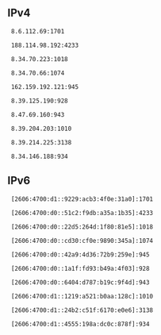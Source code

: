 ## IPv4
```
 8.6.112.69:1701
```
```
 188.114.98.192:4233
```
```
 8.34.70.223:1018
```
```
 8.34.70.66:1074
```
```
 162.159.192.121:945
```
```
 8.39.125.190:928
```
```
 8.47.69.160:943
```
```
 8.39.204.203:1010
```
```
 8.39.214.225:3138
```
```
 8.34.146.188:934
```

## IPv6
```
 [2606:4700:d1::9229:acb3:4f0e:31a0]:1701
```
```
 [2606:4700:d0::51c2:f9db:a35a:1b35]:4233
```
```
 [2606:4700:d0::22d5:264d:1f80:81e5]:1018
```
```
 [2606:4700:d0::cd30:cf0e:9890:345a]:1074
```
```
 [2606:4700:d0::42a9:4d36:72b9:259e]:945
```
```
 [2606:4700:d0::1a1f:fd93:b49a:4f03]:928
```
```
 [2606:4700:d0::6404:d787:b19c:9f4d]:943
```
```
 [2606:4700:d1::1219:a521:b0aa:128c]:1010
```
```
 [2606:4700:d1::24b2:c51f:6170:e0e6]:3138
```
```
 [2606:4700:d1::4555:198a:dc0c:878f]:934
```
